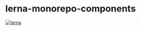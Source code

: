 # lerna-monorepo-components

[![lerna](https://img.shields.io/badge/maintained%20with-lerna-cc00ff.svg)](https://lerna.js.org/)
